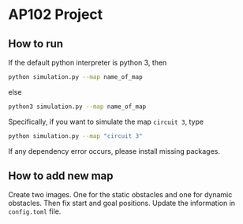 # AP102 Project

## How to run

If the default python interpreter is python 3, then
```bash
python simulation.py --map name_of_map
```

else 

```bash
python3 simulation.py --map name_of_map
```

Specifically, if you want to simulate the map `circuit 3`, type
```bash
python simulation.py --map "circuit 3"
```
If any dependency error occurs, please install missing packages.

## How to add new map
Create two images. One for the static obstacles and one for dynamic obstacles. Then fix start and goal positions.
Update the information in `config.toml` file.